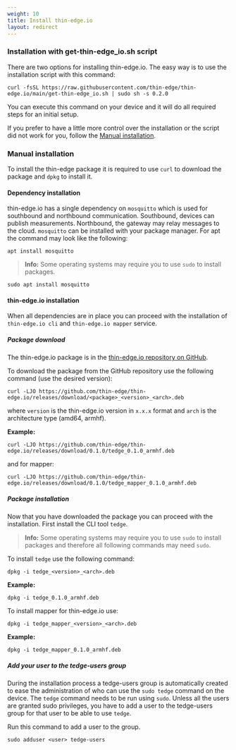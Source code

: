 ```yaml
---
weight: 10
title: Install thin-edge.io
layout: redirect
---
```


### Installation with get-thin-edge_io.sh script

There are two options for installing thin-edge.io.
The easy way is to use the installation script with this command:
```
curl -fsSL https://raw.githubusercontent.com/thin-edge/thin-edge.io/main/get-thin-edge_io.sh | sudo sh -s 0.2.0
```
You can execute this command on your device and it will do all required steps for an initial setup.

If you prefer to have a little more control over the installation or the script did not work for you, follow the [Manual installation](#manual-installation).

### Manual installation

To install the thin-edge package it is required to use `curl` to download the package and `dpkg` to install it.

#### Dependency installation

thin-edge.io has a single dependency on `mosquitto` which is used for southbound and northbound communication.
Southbound, devices can publish measurements.
Northbound, the gateway may relay messages to the cloud.
`mosquitto` can be installed with your package manager.
For apt the command may look like the following:

```shell
apt install mosquitto
```

>**Info:** Some operating systems may require you to use `sudo` to install packages.

```shell
sudo apt install mosquitto
```

#### thin-edge.io installation

When all dependencies are in place you can proceed with the installation of `thin-edge.io cli` and `thin-edge.io mapper` service.

##### Package download

The thin-edge.io package is in the [thin-edge.io repository on GitHub](https://github.com/thin-edge/thin-edge.io/releases).

To download the package from the GitHub repository use the following command (use the desired version):

```shell
curl -LJO https://github.com/thin-edge/thin-edge.io/releases/download/<package>_<version>_<arch>.deb
```

where `version` is the thin-edge.io version in `x.x.x` format and `arch` is the architecture type (amd64, armhf).

**Example:**

```shell
curl -LJO https://github.com/thin-edge/thin-edge.io/releases/download/0.1.0/tedge_0.1.0_armhf.deb
```

and for mapper:

```shell
curl -LJO https://github.com/thin-edge/thin-edge.io/releases/download/0.1.0/tedge_mapper_0.1.0_armhf.deb
```

##### Package installation

Now that you have downloaded the package you can proceed with the installation. First install the CLI tool `tedge`.

>**Info:** Some operating systems may require you to use `sudo` to install packages and therefore all following commands may need `sudo`.

To install `tedge` use the following command:

```shell
dpkg -i tedge_<version>_<arch>.deb
```

**Example:**

```shell
dpkg -i tedge_0.1.0_armhf.deb
```

To install mapper for thin-edge.io use:

```shell
dpkg -i tedge_mapper_<version>_<arch>.deb
```

**Example:**

```shell
dpkg -i tedge_mapper_0.1.0_armhf.deb
```

##### Add your user to the tedge-users group

During the installation process a tedge-users group is automatically created to ease the administration of who can use the `sudo tedge` command on the device.
The `tedge` command needs to be run using `sudo`.
Unless all the users are granted sudo privileges, you have to add a user to the tedge-users group for that user to be able to use `tedge`.

Run this command to add a user to the group.

```shell
sudo adduser <user> tedge-users
```

